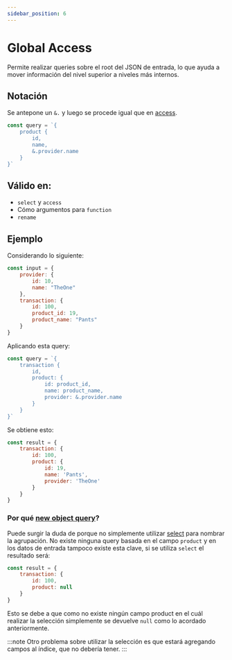 ```yaml
---
sidebar_position: 6
---
```


# Global Access

Permite realizar queries sobre el root del JSON de entrada, lo que
ayuda a mover información del nivel superior a niveles más internos.

## Notación
Se antepone un `&.` y luego se procede igual que en [access](./access).

```javascript
const query = `{
    product {
        id,
        name,
        &.provider.name
    }
}`
```

## Válido en:
- `select` y `access`
- Cómo argumentos para `function`
- `rename`

## Ejemplo
Considerando lo siguiente:

```javascript
const input = {
    provider: {
        id: 10,
        name: "TheOne"
    },
    transaction: {
        id: 100,
        product_id: 19,
        product_name: "Pants"
    }
}
```

Aplicando esta query:

```javascript
const query = `{
    transaction {
        id,
        product: {
            id: product_id,
            name: product_name,
            provider: &.provider.name
        }
    }
}`
```

Se obtiene esto:

```javascript
const result = {
    transaction: {
        id: 100,
        product: {
            id: 19,
            name: 'Pants',
            provider: 'TheOne'
        }
    }
}
```

### Por qué [new object query](./new-object)?
Puede surgir la duda de porque no simplemente utilizar [select](./select)
para nombrar la agrupación. No existe ninguna query basada en el campo `product`
y en los datos de entrada tampoco existe esta clave, si se utiliza `select` el resultado
será:

```javascript
const result = {
    transaction: {
        id: 100,
        product: null
    }
}
```

Esto se debe a que como no existe ningún campo product en el cuál realizar la selección
simplemente se devuelve `null` como lo acordado anteriormente.

:::note
Otro problema sobre utilizar la selección es que estará agregando campos al índice, que
no debería tener.
:::
